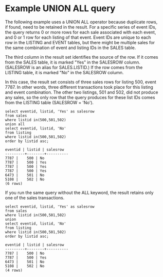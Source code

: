 # Example UNION ALL query<a name="c_example_unionall_query"></a>

The following example uses a UNION ALL operator because duplicate rows, if found, need to be retained in the result\. For a specific series of event IDs, the query returns 0 or more rows for each sale associated with each event, and 0 or 1 row for each listing of that event\. Event IDs are unique to each row in the LISTING and EVENT tables, but there might be multiple sales for the same combination of event and listing IDs in the SALES table\.

The third column in the result set identifies the source of the row\. If it comes from the SALES table, it is marked "Yes" in the SALESROW column\. \(SALESROW is an alias for SALES\.LISTID\.\) If the row comes from the LISTING table, it is marked "No" in the SALESROW column\.

In this case, the result set consists of three sales rows for listing 500, event 7787\. In other words, three different transactions took place for this listing and event combination\. The other two listings, 501 and 502, did not produce any sales, so the only row that the query produces for these list IDs comes from the LISTING table \(SALESROW = 'No'\)\.

```
select eventid, listid, 'Yes' as salesrow
from sales
where listid in(500,501,502)
union all
select eventid, listid, 'No'
from listing
where listid in(500,501,502)
order by listid asc;

eventid | listid | salesrow
---------+--------+----------
7787 |    500 | No
7787 |    500 | Yes
7787 |    500 | Yes
7787 |    500 | Yes
6473 |    501 | No
5108 |    502 | No
(6 rows)
```

If you run the same query without the ALL keyword, the result retains only one of the sales transactions\. 

```
select eventid, listid, 'Yes' as salesrow
from sales
where listid in(500,501,502)
union
select eventid, listid, 'No'
from listing
where listid in(500,501,502)
order by listid asc;

eventid | listid | salesrow
---------+--------+----------
7787 |    500 | No
7787 |    500 | Yes
6473 |    501 | No
5108 |    502 | No
(4 rows)
```